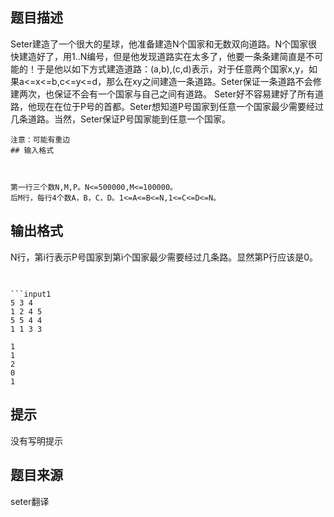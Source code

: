 


## 题目描述
Seter建造了一个很大的星球，他准备建造N个国家和无数双向道路。N个国家很快建造好了，用1..N编号，但是他发现道路实在太多了，他要一条条建简直是不可能的！于是他以如下方式建造道路：(a,b),(c,d)表示，对于任意两个国家x,y，如果a<=x<=b,c<=y<=d，那么在xy之间建造一条道路。Seter保证一条道路不会修建两次，也保证不会有一个国家与自己之间有道路。
Seter好不容易建好了所有道路，他现在在位于P号的首都。Seter想知道P号国家到任意一个国家最少需要经过几条道路。当然，Seter保证P号国家能到任意一个国家。

```
注意：可能有重边 
## 输入格式



第一行三个数N,M,P。N<=500000,M<=100000。
后M行，每行4个数A，B，C，D。1<=A<=B<=N,1<=C<=D<=N。
```

## 输出格式
N行，第i行表示P号国家到第i个国家最少需要经过几条路。显然第P行应该是0。
## 

```

```input1
5 3 4
1 2 4 5
5 5 4 4
1 1 3 3
```

```output1
1
1
2
0
1

```
## 提示
没有写明提示
## 题目来源
seter翻译
								
							
						
					
				
				
				
			
		
	
